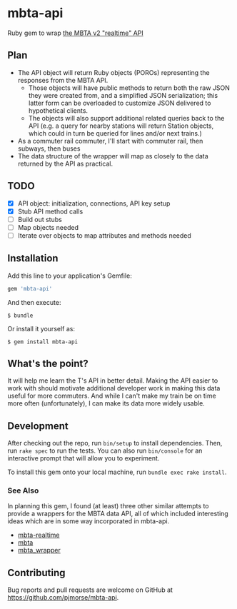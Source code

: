 # mbta-api

Ruby gem to wrap [the MBTA v2 "realtime" API](http://realtime.mbta.com/portal)

## Plan

* The API object will return Ruby objects (POROs) representing the responses from the MBTA API.
  - Those objects will have public methods to return both the raw JSON they were created from, and a simplified JSON serialization; this latter form can be overloaded to customize JSON delivered to hypothetical clients.
  - The objects will also support additional related queries back to the API (e.g. a query for nearby stations will return Station objects, which could in turn be queried for lines and/or next trains.)
* As a commuter rail commuter, I'll start with commuter rail, then subways, then buses
* The data structure of the wrapper will map as closely to the data returned by the API as practical.

## TODO

* [x] API object: initialization, connections, API key setup
* [x] Stub API method calls
* [ ] Build out stubs
* [ ] Map objects needed
* [ ] Iterate over objects to map attributes and methods needed

## Installation

Add this line to your application's Gemfile:

```ruby
gem 'mbta-api'
```

And then execute:

    $ bundle

Or install it yourself as:

    $ gem install mbta-api

## What's the point?

It will help me learn the T's API in better detail. Making the API easier to work with should motivate additional developer work in making this data useful for more commuters. And while I can't make my train be on time more often (unfortunately), I can make its data more widely usable.

## Development

After checking out the repo, run `bin/setup` to install dependencies. Then, run `rake spec` to run the tests. You can also run `bin/console` for an interactive prompt that will allow you to experiment.

To install this gem onto your local machine, run `bundle exec rake install`.

### See Also

In planning this gem, I found (at least) three other similar attempts to provide a wrappers for the MBTA data API, all of which included interesting ideas which are in some way incorporated in mbta-api.

* [mbta-realtime](https://github.com/beechnut/mbta-realtime)
* [mbta](https://github.com/farski/mbta)
* [mbta_wrapper](https://github.com/ryancw/mbta_wrapper)

## Contributing

Bug reports and pull requests are welcome on GitHub at https://github.com/pjmorse/mbta-api.


